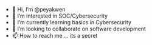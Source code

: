- 👋 Hi, I’m @peyakwen
- 👀 I’m interested in SOC/Cybersecurity
- 🌱 I’m currently learning basics in Cybersecurity
- 💞️ I’m looking to collaborate on software development
- 📫 How to reach me ... its a secret

<!---
peyakwen/peyakwen is a ✨ special ✨ repository because its `README.md` (this file) appears on your GitHub profile.
You can click the Preview link to take a look at your changes.
--->
